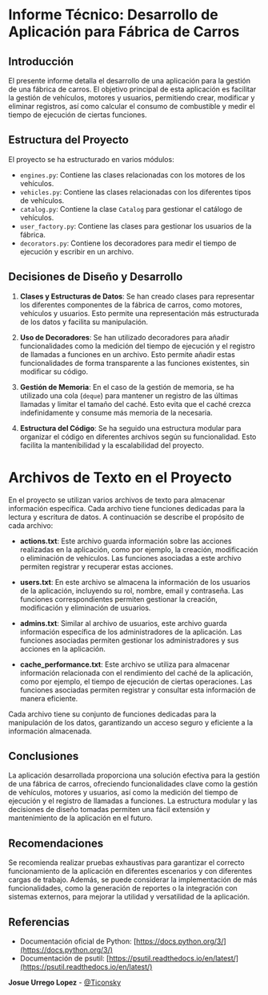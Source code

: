 # Informe Técnico: Desarrollo de Aplicación para Fábrica de Carros

## Introducción

El presente informe detalla el desarrollo de una aplicación para la gestión de una fábrica de carros. El objetivo principal de esta aplicación es facilitar la gestión de vehículos, motores y usuarios, permitiendo crear, modificar y eliminar registros, así como calcular el consumo de combustible y medir el tiempo de ejecución de ciertas funciones.

## Estructura del Proyecto

El proyecto se ha estructurado en varios módulos:

- `engines.py`: Contiene las clases relacionadas con los motores de los vehículos.
- `vehicles.py`: Contiene las clases relacionadas con los diferentes tipos de vehículos.
- `catalog.py`: Contiene la clase `Catalog` para gestionar el catálogo de vehículos.
- `user_factory.py`: Contiene las clases para gestionar los usuarios de la fábrica.
- `decorators.py`: Contiene los decoradores para medir el tiempo de ejecución y escribir en un archivo.

## Decisiones de Diseño y Desarrollo

1. **Clases y Estructuras de Datos**: Se han creado clases para representar los diferentes componentes de la fábrica de carros, como motores, vehículos y usuarios. Esto permite una representación más estructurada de los datos y facilita su manipulación.

2. **Uso de Decoradores**: Se han utilizado decoradores para añadir funcionalidades como la medición del tiempo de ejecución y el registro de llamadas a funciones en un archivo. Esto permite añadir estas funcionalidades de forma transparente a las funciones existentes, sin modificar su código.

3. **Gestión de Memoria**: En el caso de la gestión de memoria, se ha utilizado una cola (`deque`) para mantener un registro de las últimas llamadas y limitar el tamaño del caché. Esto evita que el caché crezca indefinidamente y consume más memoria de la necesaria.

4. **Estructura del Código**: Se ha seguido una estructura modular para organizar el código en diferentes archivos según su funcionalidad. Esto facilita la mantenibilidad y la escalabilidad del proyecto.

# Archivos de Texto en el Proyecto

En el proyecto se utilizan varios archivos de texto para almacenar información específica. Cada archivo tiene funciones dedicadas para la lectura y escritura de datos. A continuación se describe el propósito de cada archivo:

- **actions.txt**: Este archivo guarda información sobre las acciones realizadas en la aplicación, como por ejemplo, la creación, modificación o eliminación de vehículos. Las funciones asociadas a este archivo permiten registrar y recuperar estas acciones.

- **users.txt**: En este archivo se almacena la información de los usuarios de la aplicación, incluyendo su rol, nombre, email y contraseña. Las funciones correspondientes permiten gestionar la creación, modificación y eliminación de usuarios.

- **admins.txt**: Similar al archivo de usuarios, este archivo guarda información específica de los administradores de la aplicación. Las funciones asociadas permiten gestionar los administradores y sus acciones en la aplicación.

- **cache_performance.txt**: Este archivo se utiliza para almacenar información relacionada con el rendimiento del caché de la aplicación, como por ejemplo, el tiempo de ejecución de ciertas operaciones. Las funciones asociadas permiten registrar y consultar esta información de manera eficiente.

Cada archivo tiene su conjunto de funciones dedicadas para la manipulación de los datos, garantizando un acceso seguro y eficiente a la información almacenada.

## Conclusiones

La aplicación desarrollada proporciona una solución efectiva para la gestión de una fábrica de carros, ofreciendo funcionalidades clave como la gestión de vehículos, motores y usuarios, así como la medición del tiempo de ejecución y el registro de llamadas a funciones. La estructura modular y las decisiones de diseño tomadas permiten una fácil extensión y mantenimiento de la aplicación en el futuro.

## Recomendaciones

Se recomienda realizar pruebas exhaustivas para garantizar el correcto funcionamiento de la aplicación en diferentes escenarios y con diferentes cargas de trabajo. Además, se puede considerar la implementación de más funcionalidades, como la generación de reportes o la integración con sistemas externos, para mejorar la utilidad y versatilidad de la aplicación.

## Referencias

- Documentación oficial de Python: [https://docs.python.org/3/](https://docs.python.org/3/)
- Documentación de psutil: [https://psutil.readthedocs.io/en/latest/](https://psutil.readthedocs.io/en/latest/)

**Josue Urrego Lopez** - [@Ticonsky](https://github.com/Ticonsky)

